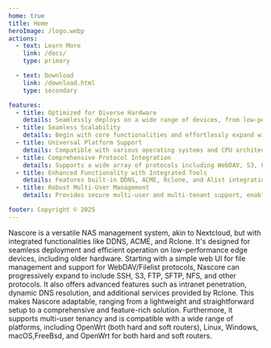 ```yaml
---
home: true
title: Home
heroImage: /logo.webp
actions:
  - text: Learn More
    link: /docs/
    type: primary

  - text: Download
    link: /download.html
    type: secondary

features:
  - title: Optimized for Diverse Hardware
    details: Seamlessly deploys on a wide range of devices, from low-performance edge hardware to older systems, ensuring efficient resource utilization.
  - title: Seamless Scalability
    details: Begin with core functionalities and effortlessly expand with modular extensions, adapting to your evolving needs.
  - title: Universal Platform Support
    details: Compatible with various operating systems and CPU architectures, including Linux, Windows, macOS,FreeBSD,and OpenWrt for both hard and soft routers.
  - title: Comprehensive Protocol Integration
    details: Supports a wide array of protocols including WebDAV, S3, FTP, SFTP, NFS, and more for versatile file management.
  - title: Enhanced Functionality with Integrated Tools
    details: Features built-in DDNS, ACME, Rclone, and Alist integration to enhance your NAS capabilities.
  - title: Robust Multi-User Management
    details: Provides secure multi-user and multi-tenant support, enabling isolated environments and streamlined management.

footer: Copyright © 2025
---
```


Nascore is a versatile NAS management system, akin to Nextcloud, but with integrated functionalities like DDNS, ACME, and Rclone. It's designed for seamless deployment and efficient operation on low-performance edge devices, including older hardware. Starting with a simple web UI for file management and support for WebDAV/Filelist protocols, Nascore can progressively expand to include SSH, S3, FTP, SFTP, NFS, and other protocols. It also offers advanced features such as intranet penetration, dynamic DNS resolution, and additional services provided by Rclone. This makes Nascore adaptable, ranging from a lightweight and straightforward setup to a comprehensive and feature-rich solution. Furthermore, it supports multi-user tenancy and is compatible with a wide range of platforms, including OpenWrt (both hard and soft routers), Linux, Windows, macOS,FreeBsd, and OpenWrt for both hard and soft routers.
